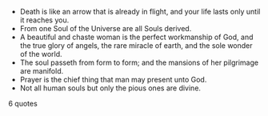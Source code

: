  - Death is like an arrow that is already in flight, and your life lasts only until it reaches you.
 - From one Soul of the Universe are all Souls derived.
 - A beautiful and chaste woman is the perfect workmanship of God, and the true glory of angels, the rare miracle of earth, and the sole wonder of the world.
 - The soul passeth from form to form; and the mansions of her pilgrimage are manifold.
 - Prayer is the chief thing that man may present unto God.
 - Not all human souls but only the pious ones are divine.

6 quotes